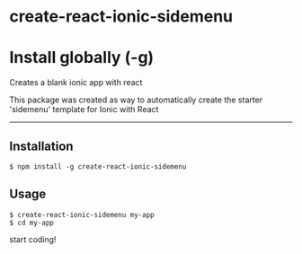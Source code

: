 # create-react-ionic-sidemenu
# Install globally (-g)
Creates a blank ionic app with react

This package was created as way to automatically create the starter 'sidemenu' template for Ionic with React
___

## Installation
```
$ npm install -g create-react-ionic-sidemenu
```
## Usage
```
$ create-react-ionic-sidemenu my-app
$ cd my-app
```
start coding!